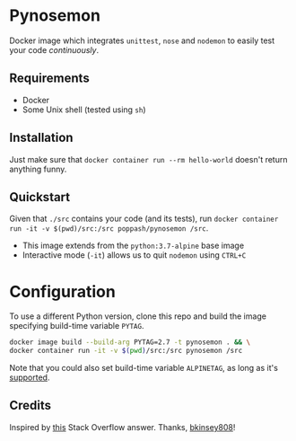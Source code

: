 # Pynosemon
Docker image which integrates `unittest`, `nose` and `nodemon` to easily test your code *continuously*.

## Requirements
- Docker
- Some Unix shell (tested using `sh`)

## Installation
Just make sure that `docker container run --rm hello-world` doesn't return anything funny.

## Quickstart
Given that `./src` contains your code (and its tests), run `docker container run -it -v $(pwd)/src:/src poppash/pynosemon /src`. 

- This image extends from the `python:3.7-alpine` base image
- Interactive mode (`-it`) allows us to quit `nodemon` using `CTRL+C`

# Configuration
To use a different Python version, clone this repo and build the image specifying build-time variable `PYTAG`.
```sh
docker image build --build-arg PYTAG=2.7 -t pynosemon . && \
docker container run -it -v $(pwd)/src:/src pynosemon /src
```

Note that you could also set build-time variable `ALPINETAG`, as long as it's [supported](https://hub.docker.com/_/python).

## Credits
Inspired by [this](https://stackoverflow.com/a/49435131) Stack Overflow answer. Thanks, [bkinsey808](https://meta.stackoverflow.com/users/2953703/bkinsey808)!
